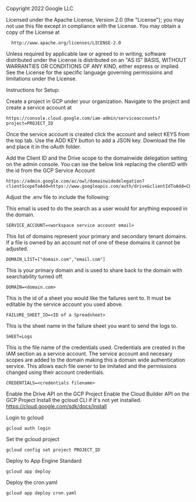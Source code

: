 Copyright 2022 Google LLC

Licensed under the Apache License, Version 2.0 (the "License");
you may not use this file except in compliance with the License.
You may obtain a copy of the License at

      http://www.apache.org/licenses/LICENSE-2.0

Unless required by applicable law or agreed to in writing, software
distributed under the License is distributed on an "AS IS" BASIS,
WITHOUT WARRANTIES OR CONDITIONS OF ANY KIND, either express or implied.
See the License for the specific language governing permissions and
limitations under the License.


Instructions for Setup:

Create a project in GCP under your organization. 
Navigate to the project and create a service account at 
```
https://console.cloud.google.com/iam-admin/serviceaccounts?project=PROJECT_ID
```

Once the service account is created click the account and select KEYS from the top tab. Use the ADD KEY button to add a JSON key. Download the file and place it in the oAuth folder. 

Add the Client ID and the Drive scope to the domainwide delegation setting on the admin console. You can ise the below link replacing the clientID with the id from the GCP Service Account

```
https://admin.google.com/ac/owl/domainwidedelegation?clientScopeToAdd=https://www.googleapis.com/auth/drive&clientIdToAdd=CLIENT_ID&overwriteClientId=true
```


Adjust the .env file to include the following:

This email is used to do the search as a user would for anything exposed in the domain.
```
SERVICE_ACCOUNT=<workspace service account email> 
``` 

This list of domains represent your primary and secondary tenant domains. If a file is owned by an account not of one of these domains it cannot be adjusted. 
```
DOMAIN_LIST=["domain.com","email.com"]
```

This is your primary domain and is used to share back to the domain with searchability turned off. 
```
DOMAIN=<domain.com>
```

This is the id of a sheet you would like the failures sent to. It must be editable by the service account you used above.
```
FAILURE_SHEET_ID=<ID of a Spreadsheet>
```

This is the sheet name in the failure sheet you want to send the logs to. 
```
SHEET=Logs
```

This is the file name of the credentials used. Credentials are created in the IAM section as a service account. The service account and necesary scopes are added to the domain making this a domain wide authentication service. This allows each file owner to be imitated and the permissions changed using their account credentials. 
```
CREDENTIALS=<credentials filename>
```
Enable the Drive API on the GCP Project
Enable the Cloud Builder API on the GCP Project
Install the gcloud CLI if it's not yet installed. https://cloud.google.com/sdk/docs/install

Login to gcloud 
```
gcloud auth login
```
Set the gcloud project
```
gcloud config set project PROJECT_ID
```
Deploy to App Engine Standard
```
gcloud app deploy
```
Deploy the cron.yaml
```
gcloud app deploy cron.yaml
```
